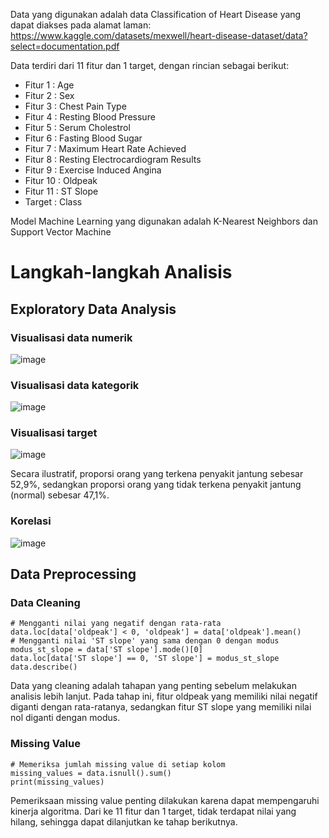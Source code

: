 Data yang digunakan adalah data Classification of Heart Disease yang dapat diakses pada alamat laman: https://www.kaggle.com/datasets/mexwell/heart-disease-dataset/data?select=documentation.pdf

Data terdiri dari 11 fitur dan 1 target, dengan rincian sebagai berikut:
- Fitur 1 : Age 
- Fitur 2 : Sex
- Fitur 3 : Chest Pain Type
- Fitur 4 : Resting Blood Pressure
- Fitur 5 : Serum Cholestrol
- Fitur 6 : Fasting Blood Sugar
- Fitur 7 : Maximum Heart Rate Achieved
- Fitur 8 : Resting Electrocardiogram Results
- Fitur 9 : Exercise Induced Angina
- Fitur 10 : Oldpeak 
- Fitur 11 : ST Slope
- Target : Class

Model Machine Learning yang digunakan adalah K-Nearest Neighbors dan Support Vector Machine

# Langkah-langkah Analisis #
## Exploratory Data Analysis ##
### Visualisasi data numerik ###
![image](https://github.com/Ivanrasyid89/Portofolio.github.io/assets/98071016/3eecf908-6a1b-47a3-a319-502ef5f293de)

### Visualisasi data kategorik ###
![image](https://github.com/Ivanrasyid89/Portofolio.github.io/assets/98071016/5d782ab8-1bcd-4f50-90d0-35afa9c97239)

### Visualisasi target ###
![image](https://github.com/Ivanrasyid89/Portofolio.github.io/assets/98071016/f930b24b-c5f3-4fb2-a3b1-22c9ef441843)
   
Secara ilustratif, proporsi orang yang terkena penyakit jantung sebesar 52,9%, sedangkan proporsi orang yang tidak terkena penyakit jantung (normal) sebesar 47,1%. 

### Korelasi ###
![image](https://github.com/Ivanrasyid89/Portofolio.github.io/assets/98071016/a0503697-1d04-44a1-b44f-3a4e94edf236)

## Data Preprocessing ##
### Data Cleaning ###
```
# Mengganti nilai yang negatif dengan rata-rata
data.loc[data['oldpeak'] < 0, 'oldpeak'] = data['oldpeak'].mean()
# Mengganti nilai 'ST slope' yang sama dengan 0 dengan modus
modus_st_slope = data['ST slope'].mode()[0]
data.loc[data['ST slope'] == 0, 'ST slope'] = modus_st_slope
data.describe()
```
Data yang cleaning adalah tahapan yang penting sebelum melakukan analisis lebih lanjut. Pada tahap ini, fitur oldpeak yang memiliki nilai negatif diganti dengan rata-ratanya, sedangkan fitur ST slope yang memiliki nilai nol diganti dengan modus.

### Missing Value ###
```
# Memeriksa jumlah missing value di setiap kolom
missing_values = data.isnull().sum()
print(missing_values)
```
Pemeriksaan missing value penting dilakukan karena dapat mempengaruhi kinerja algoritma. Dari ke 11 fitur dan 1 target, tidak terdapat nilai yang hilang, sehingga dapat dilanjutkan ke tahap berikutnya.
